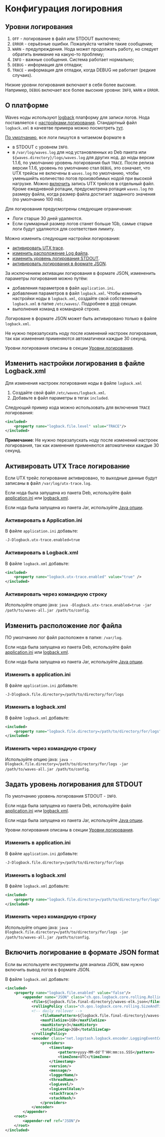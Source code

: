 # Конфигурация логировния

## Уровни логирования <a id="loglevels"></a>

1. `OFF` - логирование в файл или STDOUT выключено;
2. `ERROR` - серьёзные ошибки. Пожалуйста читайте такие сообщения;
3. `WARN` - предупреждения. Нода может продолжать работу, но следует обратить внимание на какую-то проблему;
4. `INFO` - важные сообщения. Система работает нормально;
5. `DEBUG` - информация для отладки;
6. `TRACE` - информация для отладки, когда DEBUG не работает (редкие случаиs).

Низкие уровни логирования включают в себя более высокие. Например, `DEBUG` включает все более высокие уровни: `INFO`, `WARN` и `ERROR`.

## О платформе

Waves ноды используют [logback](https://logback.qos.ch/documentation.html) платформу для записи логов. Нода поставляется с [настройками логирования](https://logback.qos.ch/manual/configuration.html). Стандартный файл `logback.xml` в качевтве примера можно посмотреть [тут](https://github.com/wavesplatform/Waves/blob/master/node/src/main/resources/logback.xml).

[По умолчанию](https://github.com/wavesplatform/Waves/blob/master/node/src/main/resources/logback.xml), все логи пишутся в читаемом формате в

* в STDOUT с уровнем `INFO`.
* в `/var/log/waves.log` для нод установленных из Deb пакета или `${waves.directory}/logs/waves.log` для других нод. до ноды версии 1.1.6, по умолчанию уровень логирования был `TRACE`. После релиза версии 1.1.6, уровень по умолчанию стал `DEBUG`, это означает, что UTX трейсы не включены в `waves.log` по умолчанию, чтобы уменьшийть количество логов произвобимых нодой при высокой нагрузке. Можно [включить](#enable-traces) запись UTX трейсов в отдельный файл. Кроме ежедневной ротации, предусмотрена ротация `waves.log` по размеру файла, когда размер файла достигает заданного значения (по умолчанию 100 mb).

Для логирования предусмотрены следующие ограничения:

* Логи старше 30 дней удаляются.
* Если суммарный размер логов станет больше 1Gb, самые старые логи будут удаляются для соответствия лимиту.

Можно изменить следующие настройки логирования:

* [активировать UTX trace](#enable-traces).
* [изменить расположение Log файла](#log-file).
* [изменить уровень логирования STDOUT](#stdout-log-level).
* [активировать логирования в формате JSON](#json).

За исключением активации логирования в формате JSON, измененить параметры логирования можно путём:

* добавления параметров в файл `application.ini`.
* добавления параметров в файл `logback.xml`. Чтобы изменить настройки ноды в `logback.xml`, создайте свой собственный `logback.xml` в папке `/etc/waves/`. Подробнее в [этой](#own-logback) секции.
* выполнения команд в командной строке.

Логироване в формате JSON может быть активировано только в файле `logback.xml`.

Не нужно перезапускать ноду после изменений настроек логирования, так как изменения применяются автоматичеки каждые 30 секунд.

Уровни логирования описаны в секции [Уровни логирования](#loglevels).

## Изменить настройки логирования в файле Logback.xml <a id="own-logback"></a>

Для изменения настроек логирования ноды в файле `logback.xml`

1. Создайте свой файл `/etc/waves/logback.xml`.
2. Добавьте в файл параметры в тегах `included`.

Следующий пример кода можно использовать для включения `TRACE` логирования:

```xml
<included>
    <property name="logback.file.level" value="TRACE"/>
</included>
```

**Примечание**: Не нужно перезапускать ноду после изменений настроек логирования, так как изменения применяются автоматичеки каждые 30 секунд.

## Активировать UTX Trace логирование <a id="enable-traces"></a>

Если UTX трейс логирование активировано, то выходные данные будут записаны в файл `/var/log/utx-trace.log`.

Если нода была запущена из пакета Deb, используйте файл [application.ini](#aini-activate-utx) или [logback.xml](#logback-activate-utx).

Если нода была запущена из пакета Jar, используйте [Java опции](#jar-activate-utx).

### Активировать в Application.ini <a id="aini-activate-utx"></a>

В файле `application.ini` добавьте:

```bash
-J-Dlogback.utx-trace.enabled=true
```

### Активировать в Logback.xml <a id="logback-activate-utx"></a>

В файле `logback.xml` добавьте:

```xml
<included>
    <property name="logback.utx-trace.enabled" value="true" />
</included>
```

### Активировать через командную строку <a id="jar-activate-utx"></a>

Используйте опцию java: `java -Dlogback.utx-trace.enabled=true -jar /path/to/waves-all.jar /path/to/config`.

## Изменить расположение лог файла <a id="log-file"></a>

ПО умолчанию лог файл расположен в папке: `/var/log`.

Если нода была запущена из пакета Deb, используйте файл [application.ini](#aini-change-location) или [logback.xml](#logback-change-location).

Если нода была запущена из пакета Jar, используйте [Java опции](#jar-change-location).

### Изменить в application.ini <a id="aini-change-location"></a>

В файле `application.ini` добавьте:

```bash
-J-Dlogback.file.directory=/path/to/directory/for/logs
```

### Изменить в logback.xml <a id="logback-change-location"></a>

В файле `logback.xml` добавьте:

```xml
<included>
    <property name="logback.file.directory=/path/to/directory/for/logs" value="true" />
</included>
```

### Изменить через командную строку <a id="jar-change-location"></a>

Используйте опцию java: `java -Dlogback.file.directory=/path/to/directory/for/logs -jar /path/to/waves-all.jar /path/to/config`.

## Задать уровень логирования для STDOUT <a id="stdout-log-level"></a>

По умолчанию уровень логирования STDOUT - `INFO`.

Если нода была запущена из пакета Deb, используйте файл [application.ini](#aini-change-location) или [logback.xml](#logback-change-location).

Если нода была запущена из пакета Jar, используйте [Java опции](#jar-change-location).

Уровни логирования описаны в секции [Уровни логирования](#loglevels).

### Изменить в application.ini <a id="aini-set-loglevel"></a>

В файле `application.ini` добавьте:

```bash
-J-Dlogback.file.directory=/path/to/directory/for/logs
```

### Изменить в logback.xml <a id="logback-set-loglevel"></a>

В файле `logback.xml` добавьте:

```xml
<included>
    <property name="logback.file.directory=/path/to/directory/for/logs" value="true" />
</included>
```

### Изменить через командную строку <a id="jar-set-loglevel"></a>

Используйте опцию java: `java -Dlogback.file.directory=/path/to/directory/for/logs -jar /path/to/waves-all.jar /path/to/config`.

## Включить логирование в формате JSON format <a id="json"></a>

Если вы используете инструменты для анализа JSON, вам нужно включить вывод логов в формате JSON.

В файле `logback.xml` добавьте:

```xml
<included>
    <property name="logback.file.enabled" value="false"/>
        <appender name="JSON" class="ch.qos.logback.core.rolling.RollingFileAppender">
            <file>${logback.file.final-directory}/waves-elk.json</file>
            <rollingPolicy class="ch.qos.logback.core.rolling.SizeAndTimeBasedRollingPolicy">
            <!-- daily rollover -->
                <fileNamePattern>${logback.file.final-directory}/waves-elk.json.%d{yyyy-MM-dd, UTC}.%i.gz</fileNamePattern>
                <maxFileSize>1GB</maxFileSize>
                <maxHistory>3</maxHistory>
                <totalSizeCap>2GB</totalSizeCap>
            </rollingPolicy>
            <encoder class="net.logstash.logback.encoder.LoggingEventCompositeJsonEncoder">
                <providers>
                    <timestamp>
                        <pattern>yyyy-MM-dd'T'HH:mm:ss.SSS</pattern>
                        <timeZone>UTC</timeZone>
                    </timestamp>
                    <version/>
                    <message/>
                    <loggerName/>
                    <threadName/>
                    <logLevel/>
                    <logLevelValue/>
                    <stackTrace/>
                    <stackHash/>
                </providers>
            </encoder>
        </appender>
    <root>
        <appender-ref ref="JSON"/>
    </root>
</included>
```

